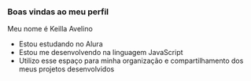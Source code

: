 ### Boas vindas ao meu perfil

Meu nome é Keilla Avelino 

- Estou estudando no Alura
- Estou me desenvolvendo na linguagem JavaScript
- Utilizo esse espaço para minha organização e compartilhamento dos meus projetos desenvolvidos
